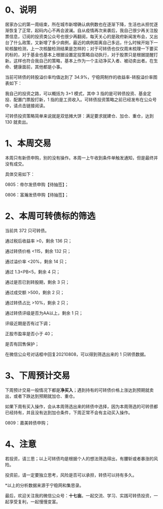 # 0、说明

居家办公的第一周结束，所在城市新增确认病例数也在逐渐下降，生活也从担忧逐渐恢复了正常，起码内心不再会波澜。自从疫情再次来袭后，我自己很少再关注股票信息，订阅的投资类公众号也很少再翻阅，每天关心的是政府新闻发布会，又出台了什么政策，又新增了多少病例，最近的病例距离自己多远，什么时候开始下一轮核酸检测，上一次核酸检测结果是怎样的；对于可转债也仅仅周末梳理一下要买的标的，对于基金也基本上根据设置定投策略自动执行，对于股票只是根据提醒打新。这样也符合我自己的策略，基本上作为一个主动净买入者、被动卖出者。在生命、健康面前，其他都是小事。

当前可转债的转股溢价率均值达到了 34.9%，宁稳网制作的收益率-转股溢价率图表如下：

我自己的投资之路，可以概括为 3+1 模式，其中 3 指的是可转债投资、基金定投、配置门票股打新，1 指的是工资收入。可转债投资策略之前已经发布在公众号中，请点击链接阅读。

可转债投资策略简单来说就是双低摊大饼：满足要求就建仓、加仓、重仓，达到 130 就卖出。

# 1、本周交易

本周只有新债申购，别的没有操作。本周一上午收到条件单触发通知，但是最终并没有成交。

具体交易如下：

0805：帝尔发债申购【待抽签】；

0806：富瀚发债申购【待抽签】；

# 2、本周可转债标的筛选

当前共 372 只可转债。

通过税后收益率 >0，剩余 136 只；

通过转债价格 <115，剩余 132 只；

通过溢价率 <20%，剩余 14 只；

通过 1.3<PB<5，剩余 4 只；

通过是否已到转股期，剩余 3 只；

通过成交额 >500，剩余 2 只；

通过转债占比 >10%，剩余 2 只；

通过转债评级是否为AA以上，剩余 1 只；

评级近期是否有过下调；

正股市盈率是否小于 40；

是否有回售保护；

在微信公众号对话框中回复20210808，可以得到筛选出来的 1 只转债数据。

# 3、下周预计交易

下周预计交易一般情况下都是**净买入**；遇到持有的可转债价格上涨达到预期就卖出，或者下跌达到预期就加仓、重仓。

如果下周有买入操作，会从本周筛选出来的转债中选择，因为本周筛选的可转债都已经持有，并且没有达到加仓条件，下周正常不会有主动买入操作。

0809：嘉美转债申购；

# 4、注意

若投资，请三思；以上可转债均是根据个人的想法筛选得出，有腰斩或者暴涨的风险。

投资前，请一定要独立思考，风险是否可以承担，转债可以持有多久。

*以上的分析数据来源于宁稳网和集思录。

最后，欢迎关注我的微信公众号：**十七亩**。一起交流、学习、实践可转债投资，一起享受复利，一起慢慢变富。